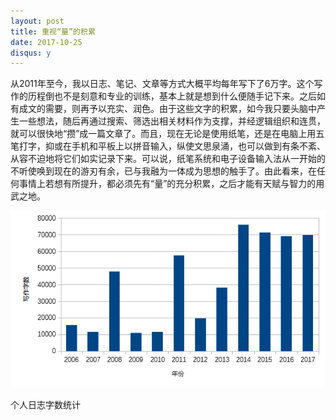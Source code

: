 ```yaml
---
layout: post
title: 重视“量”的积累
date: 2017-10-25
disqus: y
---
```


从2011年至今，我以日志、笔记、文章等方式大概平均每年写下了6万字。这个写作的历程倒也不是刻意和专业的训练，基本上就是想到什么便随手记下来。之后如有成文的需要，则再予以充实、润色。由于这些文字的积累，如今我只要头脑中产生一些想法，随后再通过搜索、筛选出相关材料作为支撑，并经逻辑组织和连贯，就可以很快地“攒”成一篇文章了。而且，现在无论是使用纸笔，还是在电脑上用五笔打字，抑或在手机和平板上以拼音输入，纵使文思泉涌，也可以做到有条不紊、从容不迫地将它们如实记录下来。可以说，纸笔系统和电子设备输入法从一开始的不听使唤到现在的游刃有余，已与我融为一体成为思想的触手了。由此看来，在任何事情上若想有所提升，都必须先有“量”的充分积累，之后才能有天赋与智力的用武之地。

![](/figures/p46196912.jpg)

个人日志字数统计
